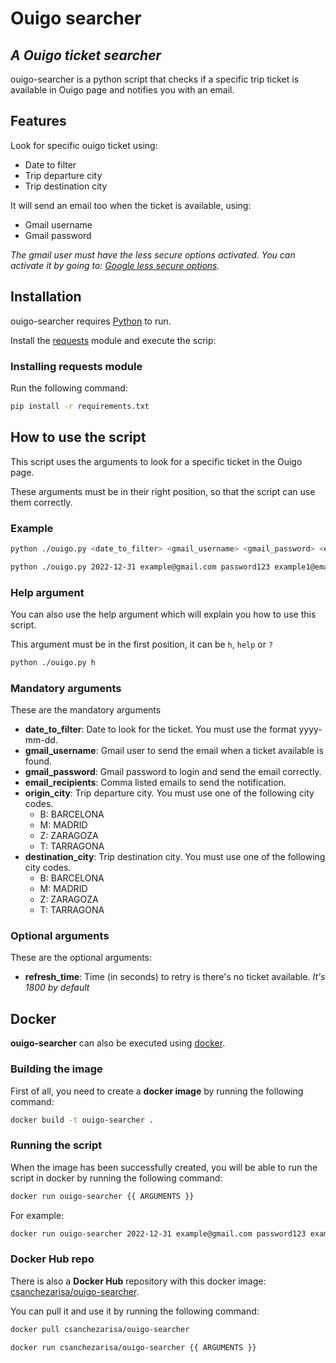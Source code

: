 # Ouigo searcher
## _A Ouigo ticket searcher_

ouigo-searcher is a python script that checks if a specific trip ticket is available in Ouigo page and notifies you with an email.

## Features

Look for specific ouigo ticket using:
- Date to filter
- Trip departure city
- Trip destination city

It will send an email too when the ticket is available, using:
- Gmail username
- Gmail password

_The gmail user must have the less secure options activated. You can activate it by going to: [Google less secure options]._

  [Google less secure options]: <https://myaccount.google.com/lesssecureapps>
  
## Installation

ouigo-searcher requires [Python](https://www.python.org/downloads/) to run.

Install the [requests](https://docs.python-requests.org/) module and execute the scrip:

### Installing requests module

Run the following command:

```sh
pip install -r requirements.txt
```

## How to use the script

This script uses the arguments to look for a specific ticket in the Ouigo page.

These arguments must be in their right position, so that the script can use them correctly.

### Example

```sh
python ./ouigo.py <date_to_filter> <gmail_username> <gmail_password> <email_recipients> <origin_city> <destination_city> <refresh_time>
```
```sh
python ./ouigo.py 2022-12-31 example@gmail.com password123 example1@email.com,example2@email.com,example3@email.com B M 1800
```

### Help argument

You can also use the help argument which will explain you how to use this script.

This argument must be in the first position, it can be `h`, `help` or `?`

```sh
python ./ouigo.py h
```

### Mandatory arguments

These are the mandatory arguments
- **date_to_filter**: Date to look for the ticket. You must use the format yyyy-mm-dd.
- **gmail_username**: Gmail user to send the email when a ticket available is found.
- **gmail_password**: Gmail password to login and send the email correctly.
- **email_recipients**: Comma listed emails to send the notification.
- **origin_city**: Trip departure city. You must use one of the following city codes.
  - B: BARCELONA
  - M: MADRID
  - Z: ZARAGOZA
  - T: TARRAGONA
- **destination_city**: Trip destination city. You must use one of the following city codes.
  - B: BARCELONA
  - M: MADRID
  - Z: ZARAGOZA
  - T: TARRAGONA

### Optional arguments

These are the optional arguments:
- **refresh_time**: Time (in seconds) to retry is there's no ticket available. _It's 1800 by default_

## Docker

**ouigo-searcher** can also be executed using [docker](https://docs.docker.com/get-docker/).

### Building the image

First of all, you need to create a **docker image** by running the following command:

```sh
docker build -t ouigo-searcher .
```

### Running the script

When the image has been successfully created, you will be able to run the script in docker by running the following command:

```sh
docker run ouigo-searcher {{ ARGUMENTS }}
```

For example:

```sh
docker run ouigo-searcher 2022-12-31 example@gmail.com password123 example1@email.com,example2@email.com,example3@email.com B M 1800
```

### Docker Hub repo

There is also a **Docker Hub** repository with this docker image: [csanchezarisa/ouigo-searcher](https://hub.docker.com/r/csanchezarisa/ouigo-searcher).

You can pull it and use it by running the following command:

```sh
docker pull csanchezarisa/ouigo-searcher
```
```sh
docker run csanchezarisa/ouigo-searcher {{ ARGUMENTS }}
```
